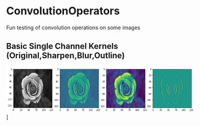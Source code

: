 # ConvolutionOperators
Fun testing of convolution operations on some images

## Basic Single Channel Kernels (Original,Sharpen,Blur,Outline)

<img src="https://github.com/peterantonarosjr/ConvolutionOperators/blob/a0f6d5e7a28671fd55f16735d2967ff09ab0e782/BasicConvolution.png">]
